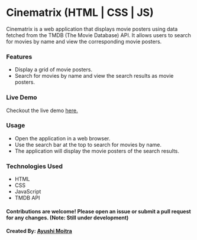 # Cinematrix (HTML | CSS | JS)
Cinematrix is a web application that displays movie posters using data fetched from the TMDB (The Movie Database) API. It allows users to search for movies by name and view the corresponding movie posters.

### Features
- Display a grid of movie posters.
- Search for movies by name and view the search results as movie posters.

### Live Demo
Checkout the live demo <a href="https://ayuxi03.github.io/Movie-matrix/">here.</a>

### Usage
- Open the application in a web browser.
- Use the search bar at the top to search for movies by name.
- The application will display the movie posters of the search results.

### Technologies Used
- HTML
- CSS
- JavaScript
- TMDB API

#### Contributions are welcome! Please open an issue or submit a pull request for any changes. (Note: Still under development)

#### Created By: [Ayushi Moitra](https://github.com/ayuxi03) 
